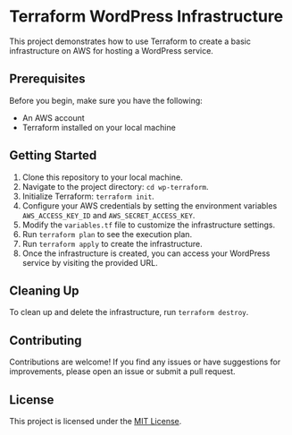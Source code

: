 # Terraform WordPress Infrastructure

This project demonstrates how to use Terraform to create a basic infrastructure on AWS for hosting a WordPress service.

## Prerequisites

Before you begin, make sure you have the following:

- An AWS account
- Terraform installed on your local machine

## Getting Started

1. Clone this repository to your local machine.
2. Navigate to the project directory: `cd wp-terraform`.
3. Initialize Terraform: `terraform init`.
4. Configure your AWS credentials by setting the environment variables `AWS_ACCESS_KEY_ID` and `AWS_SECRET_ACCESS_KEY`.
5. Modify the `variables.tf` file to customize the infrastructure settings.
6. Run `terraform plan` to see the execution plan.
7. Run `terraform apply` to create the infrastructure.
8. Once the infrastructure is created, you can access your WordPress service by visiting the provided URL.

## Cleaning Up

To clean up and delete the infrastructure, run `terraform destroy`.

## Contributing

Contributions are welcome! If you find any issues or have suggestions for improvements, please open an issue or submit a pull request.

## License

This project is licensed under the [MIT License](LICENSE).
